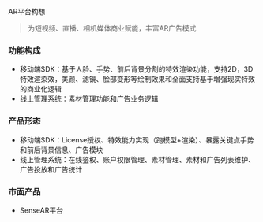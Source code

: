 AR平台构想

> 为短视频、直播、相机媒体商业赋能，丰富AR广告模式

### 功能构成
* 移动端SDK：基于人脸、手势、前后背景分割的特效渲染功能，支持2D，3D特效渲染效，美颜、滤镜、脸部变形等绘制效果和全面支持基于增强现实特效的商业化逻辑
* 线上管理系统：素材管理功能和广告业务逻辑

### 产品形态
* 移动端SDK：License授权、特效能力实现（跑模型+渲染）、暴露关键点手势和前后背景信息、广告模块
* 线上管理系统：在线鉴权、账户权限管理、素材管理、素材和广告列表维护、广告投放和广告统计

### 市面产品
* SenseAR平台